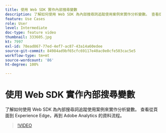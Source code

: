 ```yaml
---
title: 使用 Web SDK 實作內部搜尋變數
description: 了解如何使用 Web SDK 為內部搜尋詞追蹤使用案例來實作分析變數。 查看從頁面到 Experience Edge，再到 Adobe Analytics 的資料流程。
feature: Use Cases
role: User
level: Intermediate
doc-type: feature video
thumbnail: 333605.jpg
kt: 7997
exl-id: 78ead867-77ed-4ef7-ac87-43a14a60edee
source-git-commit: 84984ad9bf65cfc69117e40ac0e0cfe503cac5e5
workflow-type: tm+mt
source-wordcount: '86'
ht-degree: 100%

---
```


# 使用 Web SDK 實作內部搜尋變數

了解如何使用 Web SDK 為內部搜尋詞追蹤使用案例來實作分析變數。 查看從頁面到 Experience Edge，再到 Adobe Analytics 的資料流程。

>[!VIDEO](https://video.tv.adobe.com/v/333605/?quality=12&learn=on)
